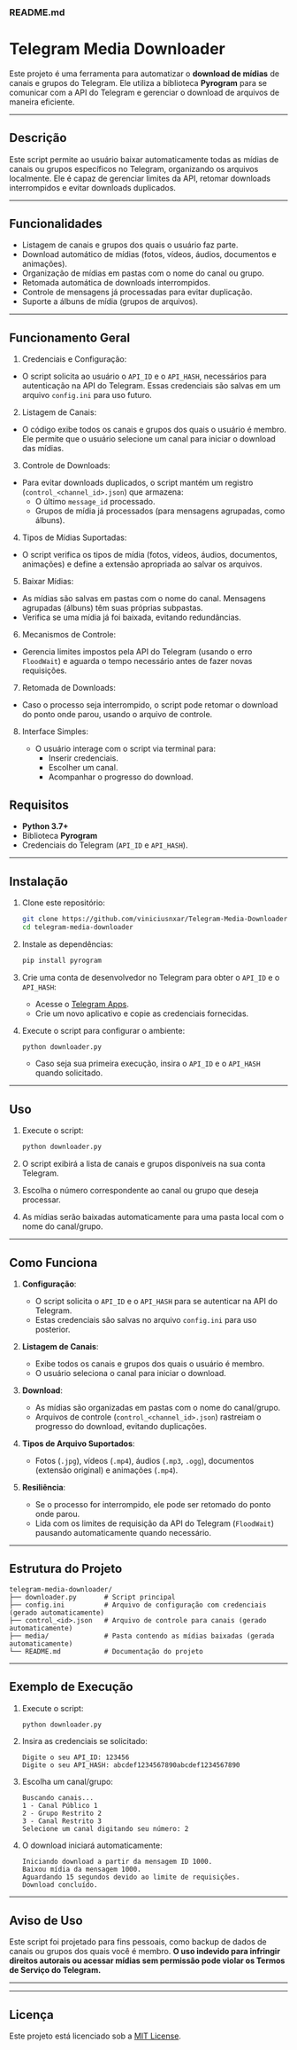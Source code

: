 ### **README.md**

# Telegram Media Downloader

Este projeto é uma ferramenta para automatizar o **download de mídias** de canais e grupos do Telegram. Ele utiliza a biblioteca **Pyrogram** para se comunicar com a API do Telegram e gerenciar o download de arquivos de maneira eficiente.

---

## **Descrição**
Este script permite ao usuário baixar automaticamente todas as mídias de canais ou grupos específicos no Telegram, organizando os arquivos localmente. Ele é capaz de gerenciar limites da API, retomar downloads interrompidos e evitar downloads duplicados. 

---

## **Funcionalidades**
- Listagem de canais e grupos dos quais o usuário faz parte.
- Download automático de mídias (fotos, vídeos, áudios, documentos e animações).
- Organização de mídias em pastas com o nome do canal ou grupo.
- Retomada automática de downloads interrompidos.
- Controle de mensagens já processadas para evitar duplicação.
- Suporte a álbuns de mídia (grupos de arquivos).

---

## Funcionamento Geral
1. Credenciais e Configuração:

- O script solicita ao usuário o `API_ID` e o `API_HASH`, necessários para autenticação na API do Telegram. Essas credenciais são salvas em um arquivo `config.ini` para uso futuro.

2. Listagem de Canais:

- O código exibe todos os canais e grupos dos quais o usuário é membro. Ele permite que o usuário selecione um canal para iniciar o download das mídias.

3. Controle de Downloads:

- Para evitar downloads duplicados, o script mantém um registro (`control_<channel_id>.json`) que armazena:
  - O último `message_id` processado.
  - Grupos de mídia já processados (para mensagens agrupadas, como álbuns).

4. Tipos de Mídias Suportadas:

- O script verifica os tipos de mídia (fotos, vídeos, áudios, documentos, animações) e define a extensão apropriada ao salvar os arquivos.

5. Baixar Mídias:

- As mídias são salvas em pastas com o nome do canal. Mensagens agrupadas (álbuns) têm suas próprias subpastas.
- Verifica se uma mídia já foi baixada, evitando redundâncias.

6. Mecanismos de Controle:

- Gerencia limites impostos pela API do Telegram (usando o erro `FloodWait`) e aguarda o tempo necessário antes de fazer novas requisições.

7. Retomada de Downloads:

- Caso o processo seja interrompido, o script pode retomar o download do ponto onde parou, usando o arquivo de controle.

8. Interface Simples:

   - O usuário interage com o script via terminal para:
       - Inserir credenciais.
        - Escolher um canal.
        - Acompanhar o progresso do download.



## **Requisitos**
- **Python 3.7+**
- Biblioteca **Pyrogram**
- Credenciais do Telegram (`API_ID` e `API_HASH`).

---

## **Instalação**
1. Clone este repositório:
   ```bash
   git clone https://github.com/viniciusnxar/Telegram-Media-Downloader
   cd telegram-media-downloader
   ```

2. Instale as dependências:
   ```bash
   pip install pyrogram
   ```

3. Crie uma conta de desenvolvedor no Telegram para obter o `API_ID` e o `API_HASH`:
   - Acesse o [Telegram Apps](https://my.telegram.org/apps).
   - Crie um novo aplicativo e copie as credenciais fornecidas.

4. Execute o script para configurar o ambiente:
   ```bash
   python downloader.py
   ```
   - Caso seja sua primeira execução, insira o `API_ID` e o `API_HASH` quando solicitado.

---

## **Uso**
1. Execute o script:
   ```bash
   python downloader.py
   ```

2. O script exibirá a lista de canais e grupos disponíveis na sua conta Telegram.

3. Escolha o número correspondente ao canal ou grupo que deseja processar.

4. As mídias serão baixadas automaticamente para uma pasta local com o nome do canal/grupo.

---

## **Como Funciona**
1. **Configuração**:
   - O script solicita o `API_ID` e o `API_HASH` para se autenticar na API do Telegram.
   - Estas credenciais são salvas no arquivo `config.ini` para uso posterior.

2. **Listagem de Canais**:
   - Exibe todos os canais e grupos dos quais o usuário é membro.
   - O usuário seleciona o canal para iniciar o download.

3. **Download**:
   - As mídias são organizadas em pastas com o nome do canal/grupo.
   - Arquivos de controle (`control_<channel_id>.json`) rastreiam o progresso do download, evitando duplicações.

4. **Tipos de Arquivo Suportados**:
   - Fotos (`.jpg`), vídeos (`.mp4`), áudios (`.mp3`, `.ogg`), documentos (extensão original) e animações (`.mp4`).

5. **Resiliência**:
   - Se o processo for interrompido, ele pode ser retomado do ponto onde parou.
   - Lida com os limites de requisição da API do Telegram (`FloodWait`) pausando automaticamente quando necessário.

---

## **Estrutura do Projeto**
```
telegram-media-downloader/
├── downloader.py       # Script principal
├── config.ini          # Arquivo de configuração com credenciais (gerado automaticamente)
├── control_<id>.json   # Arquivo de controle para canais (gerado automaticamente)
├── media/              # Pasta contendo as mídias baixadas (gerada automaticamente)
└── README.md           # Documentação do projeto
```

---

## **Exemplo de Execução**
1. Execute o script:
   ```bash
   python downloader.py
   ```

2. Insira as credenciais se solicitado:
   ```
   Digite o seu API_ID: 123456
   Digite o seu API_HASH: abcdef1234567890abcdef1234567890
   ```

3. Escolha um canal/grupo:
   ```
   Buscando canais...
   1 - Canal Público 1
   2 - Grupo Restrito 2
   3 - Canal Restrito 3
   Selecione um canal digitando seu número: 2
   ```

4. O download iniciará automaticamente:
   ```
   Iniciando download a partir da mensagem ID 1000.
   Baixou mídia da mensagem 1000.
   Aguardando 15 segundos devido ao limite de requisições.
   Download concluído.
   ```

---

## **Aviso de Uso**
Este script foi projetado para fins pessoais, como backup de dados de canais ou grupos dos quais você é membro. **O uso indevido para infringir direitos autorais ou acessar mídias sem permissão pode violar os Termos de Serviço do Telegram.**

---

---

## **Licença**
Este projeto está licenciado sob a [MIT License](LICENSE).

